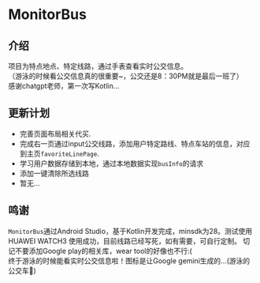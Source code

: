 # MonitorBus
## 介绍
项目为特点地点、特定线路，通过手表查看实时公交信息。  
（游泳的时候看公交信息真的很重要~，公交还是8：30PM就是最后一班了）  
感谢chatgpt老师，第一次写Kotlin...

## 更新计划
* 完善页面布局相关代买.
* 完成右一页通过input公交线路，添加用户特定路线、特点车站的信息，对应到主页`favoriteLinePage`.
* 学习用户数据存储到本地，通过本地数据实现`busInfo`的请求
* 添加一键清除所选线路
* 暂无...

## 鸣谢
`MonitorBus`通过Android Studio，基于Kotlin开发完成，minsdk为28。测试使用HUAWEI WATCH3 使用成功，目前线路已经写死，如有需要，可自行定制。
切记不要添加Google play的相关库，wear tool的好像也不行:(  
终于游泳的时候能看实时公交信息啦！图标是让Google gemini生成的...(游泳的公交车🤣)
